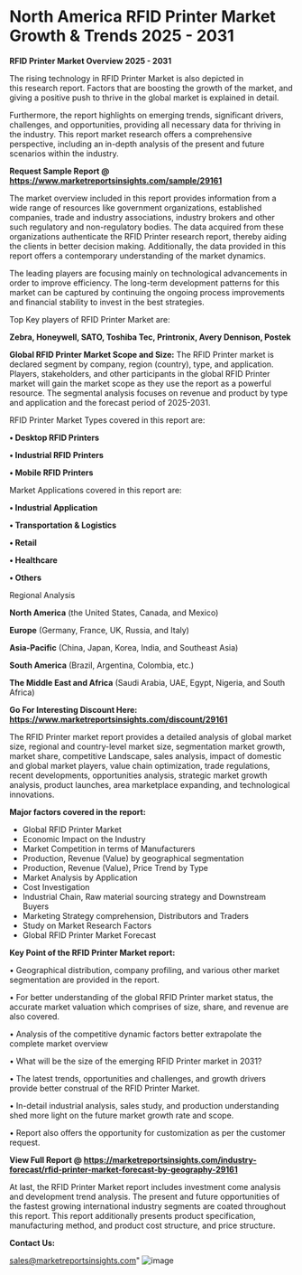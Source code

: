 # North America RFID Printer Market Growth & Trends 2025 - 2031

<Strong> RFID Printer Market Overview 2025 - 2031</strong>

The rising technology in RFID Printer Market is also depicted in this research report. Factors that are boosting the growth of the market, and giving a positive push to thrive in the global market is explained in detail.

Furthermore, the report highlights on emerging trends, significant drivers, challenges, and opportunities, providing all necessary data for thriving in the industry. This report market research offers a comprehensive perspective, including an in-depth analysis of the present and future scenarios within the industry.

<strong>Request Sample Report @ <a href=https://www.marketreportsinsights.com/sample/29161>https://www.marketreportsinsights.com/sample/29161</a></strong>

The market overview included in this report provides information from a wide range of resources like government organizations, established companies, trade and industry associations, industry brokers and other such regulatory and non-regulatory bodies. The data acquired from these organizations authenticate the RFID Printer research report, thereby aiding the clients in better decision making. Additionally, the data provided in this report offers a contemporary understanding of the market dynamics.

The leading players are focusing mainly on technological advancements in order to improve efficiency. The long-term development patterns for this market can be captured by continuing the ongoing process improvements and financial stability to invest in the best strategies.

Top Key players of RFID Printer Market are:

<strong>Zebra, Honeywell, SATO, Toshiba Tec, Printronix, Avery Dennison, Postek</strong>

<strong><b>Global RFID Printer Market Scope and Size:</b></strong>
The RFID Printer market is declared segment by company, region (country), type, and application. Players, stakeholders, and other participants in the global RFID Printer market will gain the market scope as they use the report as a powerful resource. The segmental analysis focuses on revenue and product by type and application and the forecast period of 2025-2031.

RFID Printer Market Types covered in this report are:

<strong>• Desktop RFID Printers

• Industrial RFID Printers

• Mobile RFID Printers</strong>

Market Applications covered in this report are:

<strong>• Industrial Application

• Transportation & Logistics

• Retail

• Healthcare

• Others</strong> 

Regional Analysis

<strong>North America</strong> (the United States, Canada, and Mexico)

<strong>Europe</strong> (Germany, France, UK, Russia, and Italy)

<strong>Asia-Pacific</strong> (China, Japan, Korea, India, and Southeast Asia)

<strong>South America</strong> (Brazil, Argentina, Colombia, etc.)

<strong>The Middle East and Africa</strong> (Saudi Arabia, UAE, Egypt, Nigeria, and South Africa)

<strong>Go For Interesting Discount Here: <a href=https://www.marketreportsinsights.com/discount/29161>https://www.marketreportsinsights.com/discount/29161</a></strong>

The RFID Printer market report provides a detailed analysis of global market size, regional and country-level market size, segmentation market growth, market share, competitive Landscape, sales analysis, impact of domestic and global market players, value chain optimization, trade regulations, recent developments, opportunities analysis, strategic market growth analysis, product launches, area marketplace expanding, and technological innovations.

<strong><b>Major factors covered in the report:</b></strong>
<ul>
  <li>Global RFID Printer Market </li>
  <li>Economic Impact on the Industry</li>
  <li>Market Competition in terms of Manufacturers</li>
  <li>Production, Revenue (Value) by geographical segmentation</li>
  <li>Production, Revenue (Value), Price Trend by Type</li>
  <li>Market Analysis by Application</li>
  <li>Cost Investigation</li>
  <li>Industrial Chain, Raw material sourcing strategy and Downstream Buyers</li>
  <li>Marketing Strategy comprehension, Distributors and Traders</li>
  <li>Study on Market Research Factors</li>
  <li>Global RFID Printer Market Forecast</li>
</ul>

<strong><b>Key Point of the RFID Printer Market report:</b></strong>

• Geographical distribution, company profiling, and various other market segmentation are provided in the report.

• For better understanding of the global RFID Printer market status, the accurate market valuation which comprises of size, share, and revenue are also covered.

• Analysis of the competitive dynamic factors better extrapolate the complete market overview

• What will be the size of the emerging RFID Printer market in 2031?

• The latest trends, opportunities and challenges, and growth drivers provide better construal of the RFID Printer Market.

• In-detail industrial analysis, sales study, and production understanding shed more light on the future market growth rate and scope.

• Report also offers the opportunity for customization as per the customer request.

<strong><b>View Full Report @ <a href=https://marketreportsinsights.com/industry-forecast/rfid-printer-market-forecast-by-geography-29161>https://marketreportsinsights.com/industry-forecast/rfid-printer-market-forecast-by-geography-29161</a></b></strong>


At last, the RFID Printer Market report includes investment come analysis and development trend analysis. The present and future opportunities of the fastest growing international industry segments are coated throughout this report. This report additionally presents product specification, manufacturing method, and product cost structure, and price structure.

<strong>Contact Us:</strong>

sales@marketreportsinsights.com"
![image](https://github.com/user-attachments/assets/ad308695-c704-4b07-a7d1-32d0b3bdf45e)
